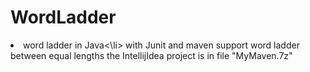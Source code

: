 # WordLadder
<li>word ladder in Java<\li>
with Junit and maven
support word ladder between equal lengths
the IntellijIdea project is in file "MyMaven.7z"

